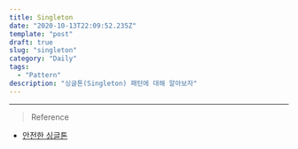 ```yaml
---
title: Singleton
date: "2020-10-13T22:09:52.235Z"
template: "post"
draft: true
slug: "singleton"
category: "Daily"
tags:
  - "Pattern"
description: "싱글톤(Singleton) 패턴에 대해 알아보자"
---
```




<hr>

> Reference
- [안전한 싱글톤](https://blog.naver.com/pionio2/220788958222)


